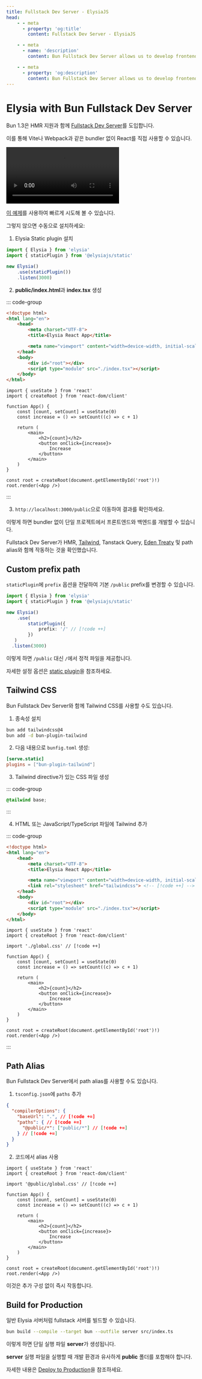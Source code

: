 ```yaml
---
title: Fullstack Dev Server - ElysiaJS
head:
    - - meta
      - property: 'og:title'
        content: Fullstack Dev Server - ElysiaJS

    - - meta
      - name: 'description'
        content: Bun Fullstack Dev Server allows us to develop frontend and backend in a single project without any bundler. Learn how to use Elysia with Bun Fullstack Dev Server with HMR, and Tailwind support.

    - - meta
      - property: 'og:description'
        content: Bun Fullstack Dev Server allows us to develop frontend and backend in a single project without any bundler. Learn how to use Elysia with Bun Fullstack Dev Server with HMR, and Tailwind support.
---
```


# Elysia with Bun Fullstack Dev Server

Bun 1.3은 HMR 지원과 함께 [Fullstack Dev Server](https://bun.com/docs/bundler/fullstack)를 도입합니다.

이를 통해 Vite나 Webpack과 같은 bundler 없이 React를 직접 사용할 수 있습니다.

<video mute controls style="aspect-ratio: 3736/1630;">
  <source src="/assets/bun-fullstack.mp4" type="video/mp4" />
  Something went wrong trying to load video
</video>

[이 예제](https://github.com/saltyaom/elysia-fullstack-example)를 사용하여 빠르게 시도해 볼 수 있습니다.

그렇지 않으면 수동으로 설치하세요:

1. Elysia Static plugin 설치
```ts
import { Elysia } from 'elysia'
import { staticPlugin } from '@elysiajs/static'

new Elysia()
	.use(staticPlugin())
	.listen(3000)
```

2. **public/index.html**과 **index.tsx** 생성

::: code-group

```html [public/index.html]
<!doctype html>
<html lang="en">
	<head>
		<meta charset="UTF-8">
		<title>Elysia React App</title>

		<meta name="viewport" content="width=device-width, initial-scale=1.0">
	</head>
	<body>
		<div id="root"></div>
		<script type="module" src="./index.tsx"></script>
	</body>
</html>
```

```tsx [public/index.tsx]
import { useState } from 'react'
import { createRoot } from 'react-dom/client'

function App() {
	const [count, setCount] = useState(0)
	const increase = () => setCount((c) => c + 1)

	return (
		<main>
			<h2>{count}</h2>
			<button onClick={increase}>
				Increase
			</button>
		</main>
	)
}

const root = createRoot(document.getElementById('root')!)
root.render(<App />)
```

:::

3. `http://localhost:3000/public`으로 이동하여 결과를 확인하세요.

이렇게 하면 bundler 없이 단일 프로젝트에서 프론트엔드와 백엔드를 개발할 수 있습니다.

Fullstack Dev Server가 HMR, [Tailwind](#tailwind), Tanstack Query, [Eden Treaty](/eden/overview) 및 path alias와 함께 작동하는 것을 확인했습니다.

## Custom prefix path

`staticPlugin`에 `prefix` 옵션을 전달하여 기본 `/public` prefix를 변경할 수 있습니다.

```ts
import { Elysia } from 'elysia'
import { staticPlugin } from '@elysiajs/static'

new Elysia()
  	.use(
  		staticPlugin({
  			prefix: '/' // [!code ++]
   		})
   )
  .listen(3000)
```

이렇게 하면 `/public` 대신 `/`에서 정적 파일을 제공합니다.

자세한 설정 옵션은 [static plugin](/plugins/static)을 참조하세요.

## Tailwind CSS
Bun Fullstack Dev Server와 함께 Tailwind CSS를 사용할 수도 있습니다.

1. 종속성 설치

```bash
bun add tailwindcss@4
bun add -d bun-plugin-tailwind
```

2. 다음 내용으로 `bunfig.toml` 생성:

```toml
[serve.static]
plugins = ["bun-plugin-tailwind"]
```

3. Tailwind directive가 있는 CSS 파일 생성

::: code-group

```css [public/global.css]
@tailwind base;
```

:::

4. HTML 또는 JavaScript/TypeScript 파일에 Tailwind 추가

::: code-group

```html [public/index.html]
<!doctype html>
<html lang="en">
	<head>
		<meta charset="UTF-8">
		<title>Elysia React App</title>

		<meta name="viewport" content="width=device-width, initial-scale=1.0">
  		<link rel="stylesheet" href="tailwindcss"> <!-- [!code ++] -->
	</head>
	<body>
		<div id="root"></div>
		<script type="module" src="./index.tsx"></script>
	</body>
</html>
```

```tsx [public/index.tsx]
import { useState } from 'react'
import { createRoot } from 'react-dom/client'

import './global.css' // [!code ++]

function App() {
	const [count, setCount] = useState(0)
	const increase = () => setCount((c) => c + 1)

	return (
		<main>
			<h2>{count}</h2>
			<button onClick={increase}>
				Increase
			</button>
		</main>
	)
}

const root = createRoot(document.getElementById('root')!)
root.render(<App />)
```

:::

## Path Alias

Bun Fullstack Dev Server에서 path alias를 사용할 수도 있습니다.

1. `tsconfig.json`에 `paths` 추가

```json
{
  "compilerOptions": {
	"baseUrl": ".", // [!code +=]
	"paths": { // [!code +=]
	  "@public/*": ["public/*"] // [!code +=]
	} // [!code +=]
  }
}
```

2. 코드에서 alias 사용

```tsx
import { useState } from 'react'
import { createRoot } from 'react-dom/client'

import '@public/global.css' // [!code ++]

function App() {
	const [count, setCount] = useState(0)
	const increase = () => setCount((c) => c + 1)

	return (
		<main>
			<h2>{count}</h2>
			<button onClick={increase}>
				Increase
			</button>
		</main>
	)
}

const root = createRoot(document.getElementById('root')!)
root.render(<App />)
```

이것은 추가 구성 없이 즉시 작동합니다.

## Build for Production

일반 Elysia 서버처럼 fullstack 서버를 빌드할 수 있습니다.

```bash
bun build --compile --target bun --outfile server src/index.ts
```

이렇게 하면 단일 실행 파일 **server**가 생성됩니다.

**server** 실행 파일을 실행할 때 개발 환경과 유사하게 **public** 폴더를 포함해야 합니다.

자세한 내용은 [Deploy to Production](/patterns/deploy)을 참조하세요.
